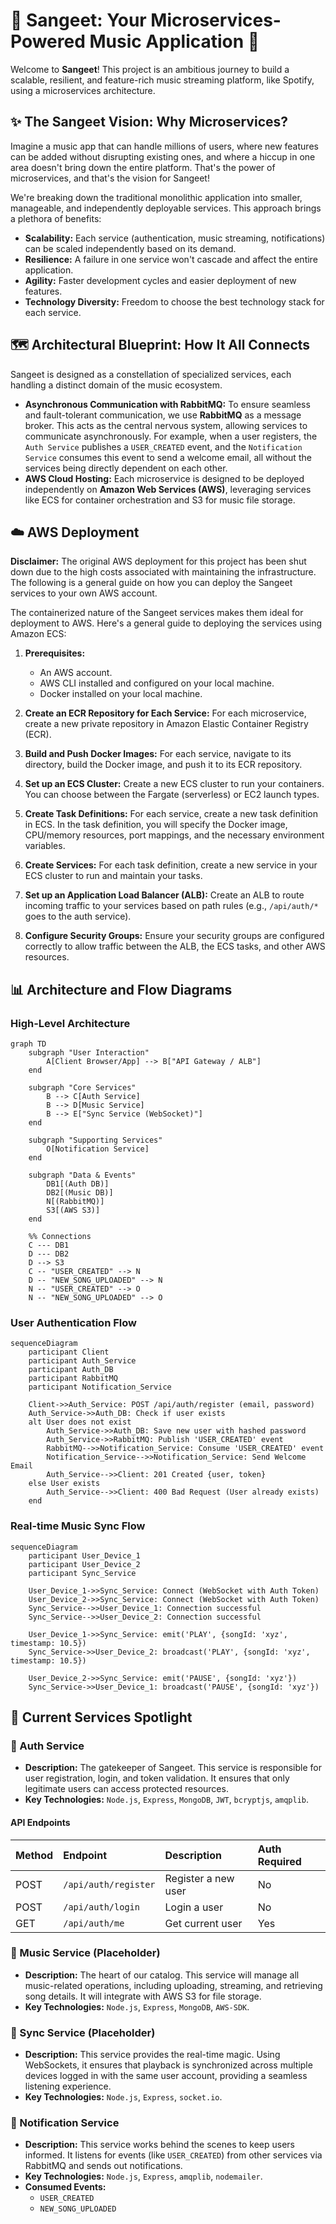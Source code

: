 # 🎵 Sangeet: Your Microservices-Powered Music Application 🎵

Welcome to **Sangeet**! This project is an ambitious journey to build a scalable, resilient, and feature-rich music streaming platform, like Spotify, using a microservices architecture.

## ✨ The Sangeet Vision: Why Microservices?

Imagine a music app that can handle millions of users, where new features can be added without disrupting existing ones, and where a hiccup in one area doesn't bring down the entire platform. That's the power of microservices, and that's the vision for Sangeet!

We're breaking down the traditional monolithic application into smaller, manageable, and independently deployable services. This approach brings a plethora of benefits:

-   **Scalability:** Each service (authentication, music streaming, notifications) can be scaled independently based on its demand.
-   **Resilience:** A failure in one service won't cascade and affect the entire application.
-   **Agility:** Faster development cycles and easier deployment of new features.
-   **Technology Diversity:** Freedom to choose the best technology stack for each service.

## 🗺️ Architectural Blueprint: How It All Connects

Sangeet is designed as a constellation of specialized services, each handling a distinct domain of the music ecosystem.

-   **Asynchronous Communication with RabbitMQ:** To ensure seamless and fault-tolerant communication, we use **RabbitMQ** as a message broker. This acts as the central nervous system, allowing services to communicate asynchronously. For example, when a user registers, the `Auth Service` publishes a `USER_CREATED` event, and the `Notification Service` consumes this event to send a welcome email, all without the services being directly dependent on each other.
-   **AWS Cloud Hosting:** Each microservice is designed to be deployed independently on **Amazon Web Services (AWS)**, leveraging services like ECS for container orchestration and S3 for music file storage.

## ☁️ AWS Deployment

**Disclaimer:** The original AWS deployment for this project has been shut down due to the high costs associated with maintaining the infrastructure. The following is a general guide on how you can deploy the Sangeet services to your own AWS account.

The containerized nature of the Sangeet services makes them ideal for deployment to AWS. Here's a general guide to deploying the services using Amazon ECS:

1.  **Prerequisites:**
    -   An AWS account.
    -   AWS CLI installed and configured on your local machine.
    -   Docker installed on your local machine.

2.  **Create an ECR Repository for Each Service:**
    For each microservice, create a new private repository in Amazon Elastic Container Registry (ECR).

3.  **Build and Push Docker Images:**
    For each service, navigate to its directory, build the Docker image, and push it to its ECR repository.

4.  **Set up an ECS Cluster:**
    Create a new ECS cluster to run your containers. You can choose between the Fargate (serverless) or EC2 launch types.

5.  **Create Task Definitions:**
    For each service, create a new task definition in ECS. In the task definition, you will specify the Docker image, CPU/memory resources, port mappings, and the necessary environment variables.

6.  **Create Services:**
    For each task definition, create a new service in your ECS cluster to run and maintain your tasks.

7.  **Set up an Application Load Balancer (ALB):**
    Create an ALB to route incoming traffic to your services based on path rules (e.g., `/api/auth/*` goes to the auth service).

8.  **Configure Security Groups:**
    Ensure your security groups are configured correctly to allow traffic between the ALB, the ECS tasks, and other AWS resources.

## 📊 Architecture and Flow Diagrams

### High-Level Architecture

```mermaid
graph TD
    subgraph "User Interaction"
        A[Client Browser/App] --> B["API Gateway / ALB"]
    end

    subgraph "Core Services"
        B --> C[Auth Service]
        B --> D[Music Service]
        B --> E["Sync Service (WebSocket)"]
    end

    subgraph "Supporting Services"
        O[Notification Service]
    end

    subgraph "Data & Events"
        DB1[(Auth DB)]
        DB2[(Music DB)]
        N[(RabbitMQ)]
        S3[(AWS S3)]
    end

    %% Connections
    C --- DB1
    D --- DB2
    D --> S3
    C -- "USER_CREATED" --> N
    D -- "NEW_SONG_UPLOADED" --> N
    N -- "USER_CREATED" --> O
    N -- "NEW_SONG_UPLOADED" --> O
```

### User Authentication Flow

```mermaid
sequenceDiagram
    participant Client
    participant Auth_Service
    participant Auth_DB
    participant RabbitMQ
    participant Notification_Service

    Client->>Auth_Service: POST /api/auth/register (email, password)
    Auth_Service->>Auth_DB: Check if user exists
    alt User does not exist
        Auth_Service->>Auth_DB: Save new user with hashed password
        Auth_Service->>RabbitMQ: Publish 'USER_CREATED' event
        RabbitMQ-->>Notification_Service: Consume 'USER_CREATED' event
        Notification_Service-->>Notification_Service: Send Welcome Email
        Auth_Service-->>Client: 201 Created {user, token}
    else User exists
        Auth_Service-->>Client: 400 Bad Request (User already exists)
    end
```

### Real-time Music Sync Flow

```mermaid
sequenceDiagram
    participant User_Device_1
    participant User_Device_2
    participant Sync_Service

    User_Device_1->>Sync_Service: Connect (WebSocket with Auth Token)
    User_Device_2->>Sync_Service: Connect (WebSocket with Auth Token)
    Sync_Service-->>User_Device_1: Connection successful
    Sync_Service-->>User_Device_2: Connection successful

    User_Device_1->>Sync_Service: emit('PLAY', {songId: 'xyz', timestamp: 10.5})
    Sync_Service->>User_Device_2: broadcast('PLAY', {songId: 'xyz', timestamp: 10.5})

    User_Device_2->>Sync_Service: emit('PAUSE', {songId: 'xyz'})
    Sync_Service->>User_Device_1: broadcast('PAUSE', {songId: 'xyz'})
```

## 🌟 Current Services Spotlight

### 🔐 Auth Service
-   **Description:** The gatekeeper of Sangeet. This service is responsible for user registration, login, and token validation. It ensures that only legitimate users can access protected resources.
-   **Key Technologies:** `Node.js`, `Express`, `MongoDB`, `JWT`, `bcryptjs`, `amqplib`.

#### API Endpoints

| Method | Endpoint             | Description          | Auth Required |
| :----- | :------------------- | :------------------- | :------------ |
| POST   | `/api/auth/register` | Register a new user  | No            |
| POST   | `/api/auth/login`    | Login a user         | No            |
| GET    | `/api/auth/me`       | Get current user     | Yes           |

### 🎵 Music Service (Placeholder)
-   **Description:** The heart of our catalog. This service will manage all music-related operations, including uploading, streaming, and retrieving song details. It will integrate with AWS S3 for file storage.
-   **Key Technologies:** `Node.js`, `Express`, `MongoDB`, `AWS-SDK`.

### 🔄 Sync Service (Placeholder)
-   **Description:** This service provides the real-time magic. Using WebSockets, it ensures that playback is synchronized across multiple devices logged in with the same user account, providing a seamless listening experience.
-   **Key Technologies:** `Node.js`, `Express`, `socket.io`.

### 🔔 Notification Service
-   **Description:** This service works behind the scenes to keep users informed. It listens for events (like `USER_CREATED`) from other services via RabbitMQ and sends out notifications.
-   **Key Technologies:** `Node.js`, `Express`, `amqplib`, `nodemailer`.
-   **Consumed Events:**
    -   `USER_CREATED`
    -   `NEW_SONG_UPLOADED`
